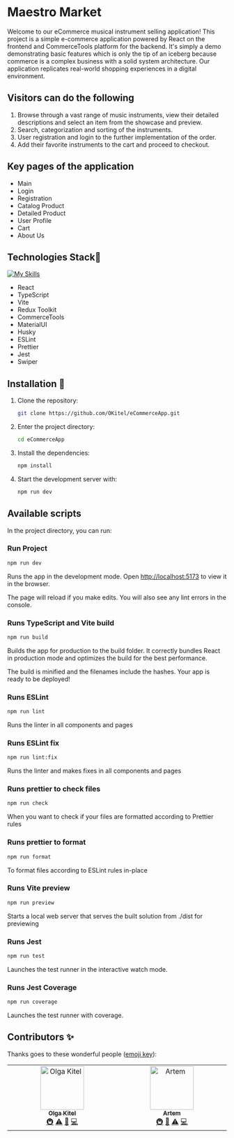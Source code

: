 # Maestro Market

Welcome to our eCommerce musical instrument selling application!
This project is a simple e-commerce application powered by React on the frontend and CommerceTools platform for the backend. It's simply a demo demonstrating basic features which is only the tip of an iceberg because commerce is a complex business with a solid system architecture. Our application replicates real-world shopping experiences in a digital environment.

## Visitors can do the following

1. Browse through a vast range of music instruments, view their detailed descriptions and select an item from the showcase and preview.
2. Search, categorization and sorting of the instruments.
3. User registration and login to the further implementation of the order.
4. Add their favorite instruments to the cart and proceed to checkout.

## Key pages of the application

- Main
- Login
- Registration
- Catalog Product
- Detailed Product
- User Profile
- Cart
- About Us

## Technologies Stack🔧

[![My Skills](https://skillicons.dev/icons?i=html,css,sass,ts,react,redux,vite,materialui,jest)](https://skillicons.dev)

- React
- TypeScript
- Vite
- Redux Toolkit
- CommerceTools
- MaterialUI
- Husky
- ESLint
- Prettier
- Jest
- Swiper

## Installation 💾

1. Clone the repository:

   ```bash
   git clone https://github.com/OKitel/eCommerceApp.git
   ```

2. Enter the project directory:

   ```bash
   cd eCommerceApp
   ```

3. Install the dependencies:

   ```bash
   npm install
   ```

4. Start the development server with:

   ```bash
   npm run dev
   ```

## Available scripts

In the project directory, you can run:

### Run Project

```bash
npm run dev
```

Runs the app in the development mode.
Open <http://localhost:5173> to view it in the browser.

The page will reload if you make edits.
You will also see any lint errors in the console.

### Runs TypeScript and Vite build

```bash
npm run build
```

Builds the app for production to the build folder.
It correctly bundles React in production mode and optimizes the build for the best performance.

The build is minified and the filenames include the hashes. Your app is ready to be deployed!

### Runs ESLint

```bash
npm run lint
```

Runs the linter in all components and pages

### Runs ESLint fix

```bash
npm run lint:fix
```

Runs the linter and makes fixes in all components and pages

### Runs prettier to check files

```bash
npm run check
```

When you want to check if your files are formatted according to Prettier rules

### Runs prettier to format

```bash
npm run format
```

To format files according to ESLint rules in-place

### Runs Vite preview

```bash
npm run preview
```

Starts a local web server that serves the built solution from ./dist for previewing

### Runs Jest

```bash
npm run test
```

Launches the test runner in the interactive watch mode.

### Runs Jest Coverage

```bash
npm run coverage
```

Launches the test runner with coverage.

## Contributors ✨

Thanks goes to these wonderful people ([emoji key](https://allcontributors.org/docs/en/emoji-key)):

<!-- ALL-CONTRIBUTORS-LIST:START - Do not remove or modify this section -->
<!-- prettier-ignore-start -->
<!-- markdownlint-disable -->
<table>
  <tbody>
    <tr>
      <td align="center" valign="top" width="14.28%"><a href="https://github.com/OKitel"><img src="https://avatars.githubusercontent.com/u/79774026?v=4?s=100" width="100px;" alt="Olga Kitel"/><br /><sub><b>Olga Kitel</b></sub></a><br /><a href="#infra-OKitel" title="Infrastructure (Hosting, Build-Tools, etc)">🚇</a> <a href="https://github.com/OKitel/eCommerceApp/commits?author=OKitel" title="Tests">⚠️</a> <a href="https://github.com/OKitel/eCommerceApp/commits?author=OKitel" title="Documentation">📖</a> <a href="https://github.com/OKitel/eCommerceApp/commits?author=OKitel" title="Code">💻</a></td>
      <td align="center" valign="top" width="14.28%"><a href="https://github.com/lobovskiy"><img src="https://avatars.githubusercontent.com/u/88252084?v=4?s=100" width="100px;" alt="Artem"/><br /><sub><b>Artem</b></sub></a><br /><a href="#infra-lobovskiy" title="Infrastructure (Hosting, Build-Tools, etc)">🚇</a> <a href="#data-lobovskiy" title="Data">🔣</a> <a href="https://github.com/OKitel/eCommerceApp/commits?author=lobovskiy" title="Tests">⚠️</a> <a href="https://github.com/OKitel/eCommerceApp/commits?author=lobovskiy" title="Code">💻</a></td>
    </tr>
  </tbody>
</table>

<!-- markdownlint-restore -->
<!-- prettier-ignore-end -->

<!-- ALL-CONTRIBUTORS-LIST:END -->

